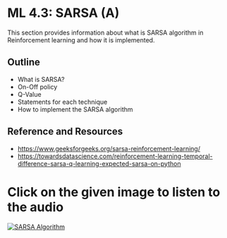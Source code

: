 # **ML 4.3: SARSA (A)**

This section provides information about what is SARSA algorithm in Reinforcement learning and how it is implemented.

## Outline
* What is SARSA?
* On-Off policy
* Q-Value
* Statements for each technique
* How to implement the SARSA algorithm

## Reference and Resources
* https://www.geeksforgeeks.org/sarsa-reinforcement-learning/
* https://towardsdatascience.com/reinforcement-learning-temporal-difference-sarsa-q-learning-expected-sarsa-on-python

# **Click on the given image to listen to the audio**

[![SARSA Algorithm](https://github.com/tavneetgill/winter-of-contributing/blob/Machine_Learning/Machine_Learning/Reinforcement_Learning/Assets/SARSA%20Algorithm.png)](https://drive.google.com/file/d/1-mgEglQtoj-PzamT4hJLCRcsqCrezYHf/view?usp=sharing)
